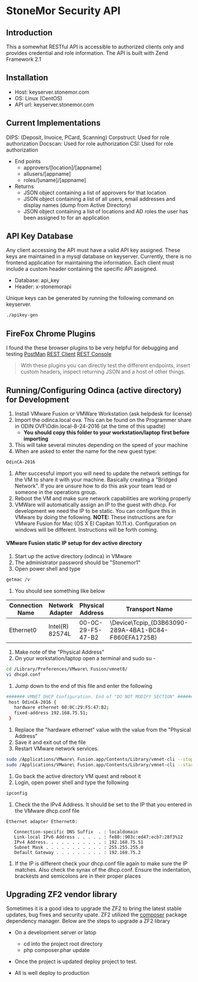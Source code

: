 StoneMor Security API
=======================

Introduction
------------
This a somewhat RESTful API is accessible to authorized clients only and provides
credential and role information. The API is built with Zend
Framework 2.1

Installation
------------
 - Host:    keyserver.stonemor.com
 - OS:      Linux (CentOS)
 - API url: keyserver.stonemor.com

Current Implementations
-----------------------
DIPS:       (Deposit, Invoice, PCard, Scanning)
Corpstruct: Used for role authorization 
Docscan:    Used for role authorization
CSI:        Used for role authorization

 -  End points
    - approvers/[location]/[appname]
    - allusers/[appname]
    - roles/[uname]/[appname]
 - Returns
    - JSON object containing a list of approvers for that location
    - JSON object containing a list of all users, email addresses and
      display names (dump from Active Directory)
    - JSON object containing a list of locations and AD roles the user has 
      been assigned to for an application

API Key Database
-----------------
Any client accessing the API must have a valid API key assigned.  These keys
are maintained in a mysql database on keyserver.  Currently, there is no
frontend application for maintaining the information.  Each client must include
a custom header containing the specific API assigned. 

 - Database:    api_key
 - Header:      x-stonemorapi

Unique keys can be generated by running the following command on keyserver.

```bash
./apikey-gen
```

FireFox Chrome Plugins
----
I found the these browser plugins to be very helpful for debugging and testing
[PostMan](https://www.getpostman.com/)
[REST Client](http://restclient.net)
[REST Console](http://restconsole.com)

>  With these plugins you can directly test the different endpoints, insert custom headers,
>  inspect returning JSON and a host of other things.

Running/Configuring Odinca (active directory) for Development
-------------------------------------------------------------
1.  Install VMware Fusion or VMWare Workstation (ask helpdesk for license)
1.  Import the odinca.local ova.  This can be found on the Programmer share in ODIN OVF\Odin.local-8-24-2016 (at the time of this upadte)
     - **You should copy this folder to your workstation/laptop first before importing**
1.  This will take several minutes depending on the speed of your machine
1.  When are asked to enter the name for the new guest type:
```bash
OdinCA-2016
```
1.  After successful import you will need to update the network settings for the VM to share it with your machine. Basically creating a "Bridged Network".  If you are 
unsure how to do this ask your team lead or someone in the operations group.
1.  Reboot the VM and make sure network capabilities are working properly
1.  VMWare will automatically assign an IP to the guest with dhcp.  For development we need the IP to be static.  You can configure this in VMware by doing
the following.  **NOTE:** These instructions are for VMware Fusion for Mac (OS X El Capitan 10.11.x).  Configuration on windows will be different.  Instructions will
be forth coming.

#### VMware Fusion static IP setup for dev active directory
1.  Start up the active directory (odinca) in VMware
1.  The administrator password should be "Stonemor1"
1.  Open power shell and type
```bash
getmac /v
```
1.  You should see something like below

| Connection Name | Network Adapter | Physical Address | Transport Name |
| --------------- | --------------- | ---------------- | -------------- |
| Ethernet0       | Intel(R) 82574L | 00-0C-29-F5-47-B2 | \Device\Tcpip_{D3B63090-289A-4BA1-BC84-F860EFA1725B} |

1.  Make note of the "Physical Address"
1.  On your workstation/laptop open a terminal and sudo su -
```bash
cd /Library/Preferences/VMware\ Fusion/vmnet8/
vi dhcpd.conf
```
1.  Jump down to the end of this file and enter the following
``` bash
####### VMNET DHCP Configuration. End of "DO NOT MODIFY SECTION" #######
 host OdinCA-2016 {
   hardware ethernet 00:0C:29:F5:47:B2;
   fixed-address 192.168.75.51;
 }
 ```
 1. Replace the "hardware ethernet" value with the value from the "Physical Address"
 1. Save it and exit out of the file
 1. Restart VMware network services.
 ```bash
 sudo /Applications/VMware\ Fusion.app/Contents/Library/vmnet-cli --stop
 sudo /Applications/VMware\ Fusion.app/Contents/Library/vmnet-cli --start
 ```
1.  Go back the active directory VM quest and reboot it
1.  Login, open power shell and type the following
```bash
ipconfig
```
1. Check the the IPv4 Address.  It should be set to the IP that you entered in the VMware dhcp.conf file
```
Ethernet adapter Ethernet0:

   Connection-specific DNS Suffix  . : localdomain
   Link-local IPv6 Address . . . . . : fe80::903c:ed47:ecb7:28f3%12
   IPv4 Address. . . . . . . . . . . : 192.168.75.51
   Subnet Mask . . . . . . . . . . . : 255.255.255.0
   Default Gateway . . . . . . . . . : 192.168.75.2
```   

1.  If the IP is different check your dhcp.conf file again to make sure the IP  matches.  Also check the synax of the
dhcp.conf.  Ensure the indentation, brackests and semicolons are in their proper places

Upgrading ZF2 vendor library
----------------------------
Sometimes it is a good idea to upgrade the ZF2 to bring the latest
stable updates, bug fixes and security upate.  ZF2 utilized the [composer](http://getcomposer.org)
package dependency manager.  Below are the steps to upgrade a ZF2
library

 - On a development server or latop
   - cd into the project root directory
   - php composer.phar update
 
 - Once the project is updated deploy project to test.
 - All is well deploy to production
